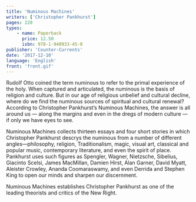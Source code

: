 ```yaml
---
title: 'Numinous Machines'
writers: ['Christopher Pankhurst']
pages: 220
types:
    - name: Paperback
      price: 12.50
      isbn: 978-1-940933-45-0
publisher: 'Counter-Currents'
date: '2017-12-10'
language: 'English'
front: 'front.gif'
---
```


Rudolf Otto coined the term numinous to refer to the primal experience of the holy. When captured and articulated, the numinous is the basis of religion and culture. But in our age of religious unbelief and cultural decline, where do we find the numinous sources of spiritual and cultural renewal? According to Christopher Pankhurst’s Numinous Machines, the answer is all around us — along the margins and even in the dregs of modern culture — if only we have eyes to see.

Numinous Machines collects thirteen essays and four short stories in which Christopher Pankhurst descrys the numinous from a number of different angles—philosophy, religion, Traditionalism, magic, visual art, classical and popular music, contemporary literature, and even the spirit of place. Pankhurst uses such figures as Spengler, Wagner, Nietzsche, Sibelius, Giacinto Scelsi, James MacMillan, Damien Hirst, Alan Garner, David Myatt, Aleister Crowley, Ananda Coomaraswamy, and even Derrida and Stephen King to open our minds and sharpen our discernment.

Numinous Machines establishes Christopher Pankhurst as one of the leading theorists and critics of the New Right.
